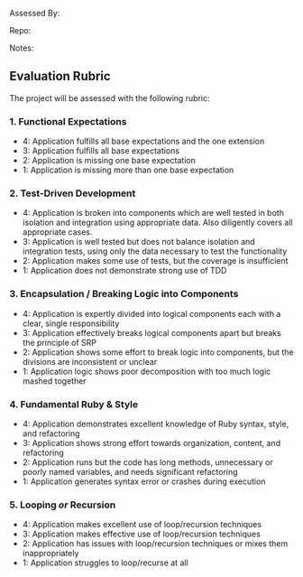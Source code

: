 Assessed By:

Repo:

Notes:



## Evaluation Rubric

The project will be assessed with the following rubric:

### 1. Functional Expectations

* 4: Application fulfills all base expectations and the one extension
* 3: Application fulfills all base expectations
* 2: Application is missing one base expectation
* 1: Application is missing more than one base expectation

### 2. Test-Driven Development

* 4: Application is broken into components which are well tested in both isolation and integration using appropriate data. Also diligently covers all appropriate cases.
* 3: Application is well tested but does not balance isolation and integration tests, using only the data necessary to test the functionality
* 2: Application makes some use of tests, but the coverage is insufficient
* 1: Application does not demonstrate strong use of TDD

### 3. Encapsulation / Breaking Logic into Components

* 4: Application is expertly divided into logical components each with a clear, single responsibility
* 3: Application effectively breaks logical components apart but breaks the principle of SRP
* 2: Application shows some effort to break logic into components, but the divisions are inconsistent or unclear
* 1: Application logic shows poor decomposition with too much logic mashed together

### 4. Fundamental Ruby & Style

* 4:  Application demonstrates excellent knowledge of Ruby syntax, style, and refactoring
* 3:  Application shows strong effort towards organization, content, and refactoring
* 2:  Application runs but the code has long methods, unnecessary or poorly named variables, and needs significant refactoring
* 1:  Application generates syntax error or crashes during execution

### 5. Looping *or* Recursion

* 4: Application makes excellent use of loop/recursion techniques
* 3: Application makes effective use of loop/recursion techniques
* 2: Application has issues with loop/recursion techniques or mixes them inappropriately
* 1: Application struggles to loop/recurse at all
